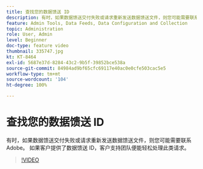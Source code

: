 ```yaml
---
title: 查找您的数据馈送 ID
description: 有时，如果数据馈送交付失败或请求重新发送数据馈送文件，则您可能需要联系 Adobe。 如果客户提供了数据馈送 ID，客户支持团队便能轻松处理此类请求。
feature: Admin Tools, Data Feeds, Data Configuration and Collection
topic: Administration
role: User, Admin
level: Beginner
doc-type: feature video
thumbnail: 335747.jpg
kt: KT-8464
exl-id: 5687e37d-8284-43c2-9b5f-39852bce538a
source-git-commit: 84984ad9bf65cfc69117e40ac0e0cfe503cac5e5
workflow-type: tm+mt
source-wordcount: '104'
ht-degree: 100%

---
```


# 查找您的数据馈送 ID

有时，如果数据馈送交付失败或请求重新发送数据馈送文件，则您可能需要联系 Adobe。 如果客户提供了数据馈送 ID，客户支持团队便能轻松处理此类请求。

>[!VIDEO](https://video.tv.adobe.com/v/335747/?quality=12&learn=on)
